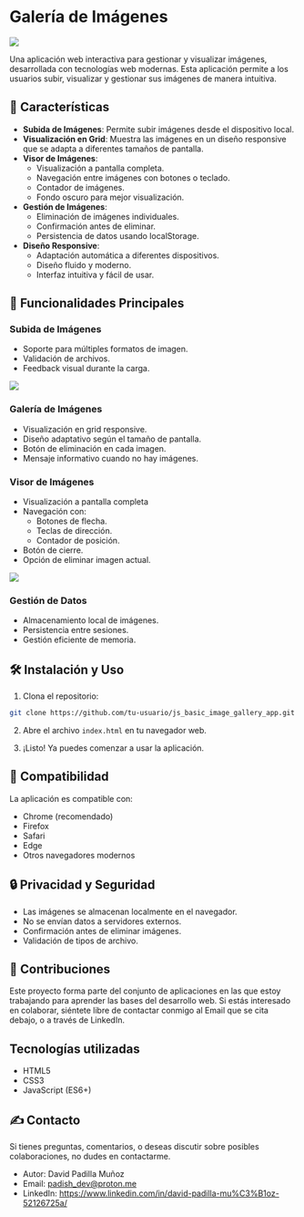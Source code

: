 # Galería de Imágenes

<img src="https://i.imgur.com/z2OY4w5.png">

Una aplicación web interactiva para gestionar y visualizar imágenes, desarrollada con tecnologías web modernas. Esta aplicación permite a los usuarios subir, visualizar y gestionar sus imágenes de manera intuitiva.

## 🚀 Características

- **Subida de Imágenes**: Permite subir imágenes desde el dispositivo local.
- **Visualización en Grid**: Muestra las imágenes en un diseño responsive que se adapta a diferentes tamaños de pantalla.
- **Visor de Imágenes**: 
  - Visualización a pantalla completa.
  - Navegación entre imágenes con botones o teclado.
  - Contador de imágenes.
  - Fondo oscuro para mejor visualización.
- **Gestión de Imágenes**:
  - Eliminación de imágenes individuales.
  - Confirmación antes de eliminar.
  - Persistencia de datos usando localStorage.
- **Diseño Responsive**:
  - Adaptación automática a diferentes dispositivos.
  - Diseño fluido y moderno.
  - Interfaz intuitiva y fácil de usar.

## 🎯 Funcionalidades Principales

### Subida de Imágenes
- Soporte para múltiples formatos de imagen.
- Validación de archivos.
- Feedback visual durante la carga.

<img src="https://i.imgur.com/pJV7hZf.png">

### Galería de Imágenes
- Visualización en grid responsive.
- Diseño adaptativo según el tamaño de pantalla.
- Botón de eliminación en cada imagen.
- Mensaje informativo cuando no hay imágenes.

### Visor de Imágenes
- Visualización a pantalla completa
- Navegación con:
  - Botones de flecha.
  - Teclas de dirección.
  - Contador de posición.
- Botón de cierre.
- Opción de eliminar imagen actual.

<img src="https://i.imgur.com/6IsKzYV.png">

### Gestión de Datos
- Almacenamiento local de imágenes.
- Persistencia entre sesiones.
- Gestión eficiente de memoria.

## 🛠️ Instalación y Uso

1. Clona el repositorio:
```bash
git clone https://github.com/tu-usuario/js_basic_image_gallery_app.git
```

2. Abre el archivo `index.html` en tu navegador web.

3. ¡Listo! Ya puedes comenzar a usar la aplicación.

## 📱 Compatibilidad

La aplicación es compatible con:
- Chrome (recomendado)
- Firefox
- Safari
- Edge
- Otros navegadores modernos

## 🔒 Privacidad y Seguridad

- Las imágenes se almacenan localmente en el navegador.
- No se envían datos a servidores externos.
- Confirmación antes de eliminar imágenes.
- Validación de tipos de archivo.

## 🤝 Contribuciones

Este proyecto forma parte del conjunto de aplicaciones en las que estoy trabajando para aprender las bases del
desarrollo web. Si estás interesado en colaborar, siéntete libre de contactar conmigo al Email que se cita
debajo, o a través de LinkedIn.

## Tecnologías utilizadas

- HTML5
- CSS3
- JavaScript (ES6+)

## ✍️ Contacto

Si tienes preguntas, comentarios, o deseas discutir sobre posibles colaboraciones, no dudes en contactarme.

- Autor: David Padilla Muñoz
- Email: padish_dev@proton.me
- LinkedIn: https://www.linkedin.com/in/david-padilla-mu%C3%B1oz-52126725a/